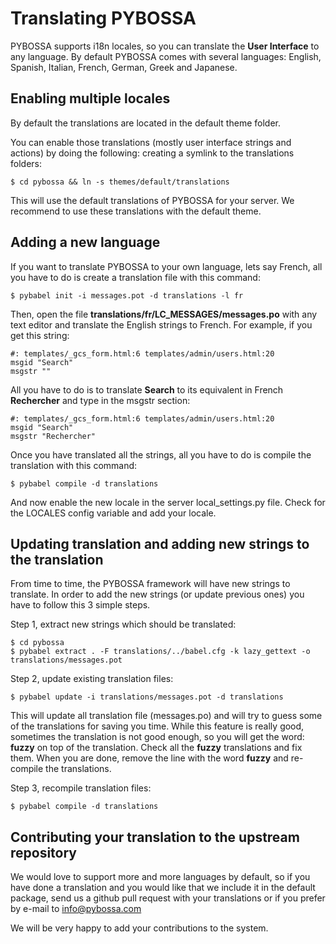 Translating PYBOSSA
===================

PYBOSSA supports i18n locales, so you can translate the **User
Interface** to any language. By default PYBOSSA comes with several
languages: English, Spanish, Italian, French, German, Greek and
Japanese.

Enabling multiple locales
-------------------------

By default the translations are located in the default theme folder.

You can enable those translations (mostly user interface strings and
actions) by doing the following: creating a symlink to the translations
folders:

``` {.sourceCode .bash}
$ cd pybossa && ln -s themes/default/translations
```

This will use the default translations of PYBOSSA for your server. We
recommend to use these translations with the default theme.

Adding a new language
---------------------

If you want to translate PYBOSSA to your own language, lets say French,
all you have to do is create a translation file with this command:

``` {.sourceCode .bash}
$ pybabel init -i messages.pot -d translations -l fr
```

Then, open the file **translations/fr/LC\_MESSAGES/messages.po** with
any text editor and translate the English strings to French. For
example, if you get this string:

``` {.sourceCode .python}
#: templates/_gcs_form.html:6 templates/admin/users.html:20
msgid "Search"
msgstr ""
```

All you have to do is to translate **Search** to its equivalent in
French **Rechercher** and type in the msgstr section:

``` {.sourceCode .python}
#: templates/_gcs_form.html:6 templates/admin/users.html:20
msgid "Search"
msgstr "Rechercher"
```

Once you have translated all the strings, all you have to do is compile
the translation with this command:

``` {.sourceCode .bash}
$ pybabel compile -d translations
```

And now enable the new locale in the server local\_settings.py file.
Check for the LOCALES config variable and add your locale.

Updating translation and adding new strings to the translation
--------------------------------------------------------------

From time to time, the PYBOSSA framework will have new strings to
translate. In order to add the new strings (or update previous ones) you
have to follow this 3 simple steps.

Step 1, extract new strings which should be translated:

``` {.sourceCode .bash}
$ cd pybossa
$ pybabel extract . -F translations/../babel.cfg -k lazy_gettext -o translations/messages.pot
```

Step 2, update existing translation files:

``` {.sourceCode .bash}
$ pybabel update -i translations/messages.pot -d translations
```

This will update all translation file (messages.po) and will try to
guess some of the translations for saving you time. While this feature
is really good, sometimes the translation is not good enough, so you
will get the word: **fuzzy** on top of the translation. Check all the
**fuzzy** translations and fix them. When you are done, remove the line
with the word **fuzzy** and re-compile the translations.

Step 3, recompile translation files:

``` {.sourceCode .bash}
$ pybabel compile -d translations
```

Contributing your translation to the upstream repository
--------------------------------------------------------

We would love to support more and more languages by default, so if you
have done a translation and you would like that we include it in the
default package, send us a github pull request with your translations or
if you prefer by e-mail to <info@pybossa.com>

We will be very happy to add your contributions to the system.
